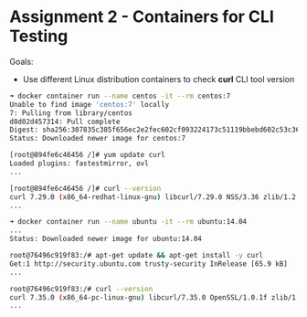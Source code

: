 # Assignment 2 - Containers for CLI Testing

Goals:

- Use different Linux distribution containers to check **curl** CLI tool version

```bash
➜ docker container run --name centos -it --rm centos:7
Unable to find image 'centos:7' locally
7: Pulling from library/centos
d8d02d457314: Pull complete
Digest: sha256:307835c385f656ec2e2fec602cf093224173c51119bbebd602c53c3653a3d6eb
Status: Downloaded newer image for centos:7

[root@894fe6c46456 /]# yum update curl
Loaded plugins: fastestmirror, ovl
...

[root@894fe6c46456 /]# curl --version
curl 7.29.0 (x86_64-redhat-linux-gnu) libcurl/7.29.0 NSS/3.36 zlib/1.2.7 libidn/1.28 libssh2/1.4.3
...
```

```bash
➜ docker container run --name ubuntu -it --rm ubuntu:14.04
...
Status: Downloaded newer image for ubuntu:14.04

root@76496c919f83:/# apt-get update && apt-get install -y curl
Get:1 http://security.ubuntu.com trusty-security InRelease [65.9 kB]
...

root@76496c919f83:/# curl --version
curl 7.35.0 (x86_64-pc-linux-gnu) libcurl/7.35.0 OpenSSL/1.0.1f zlib/1.2.8 libidn/1.28 librtmp/2.3
...
```

